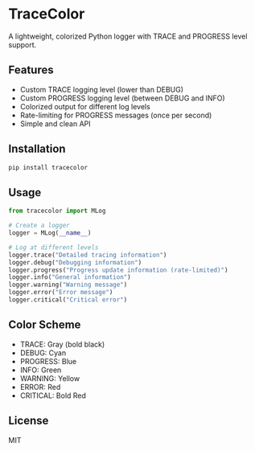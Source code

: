 # TraceColor

A lightweight, colorized Python logger with TRACE and PROGRESS level support.

## Features

- Custom TRACE logging level (lower than DEBUG)
- Custom PROGRESS logging level (between DEBUG and INFO)
- Colorized output for different log levels
- Rate-limiting for PROGRESS messages (once per second)
- Simple and clean API

## Installation

```bash
pip install tracecolor
```

## Usage

```python
from tracecolor import MLog

# Create a logger
logger = MLog(__name__)

# Log at different levels
logger.trace("Detailed tracing information")
logger.debug("Debugging information")
logger.progress("Progress update information (rate-limited)")
logger.info("General information")
logger.warning("Warning message")
logger.error("Error message")
logger.critical("Critical error")
```

## Color Scheme

- TRACE: Gray (bold black)
- DEBUG: Cyan
- PROGRESS: Blue
- INFO: Green
- WARNING: Yellow
- ERROR: Red
- CRITICAL: Bold Red

## License

MIT